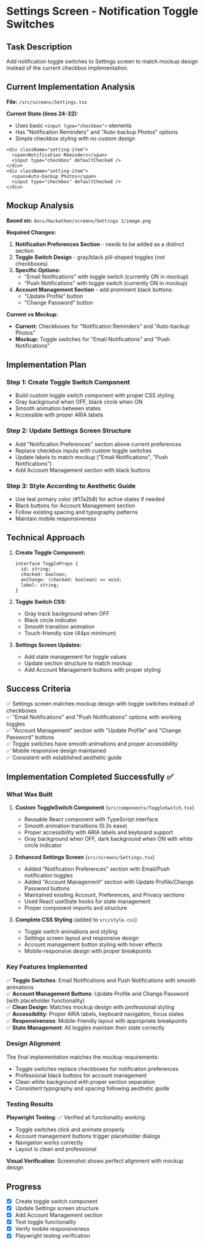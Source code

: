 # Settings Screen - Notification Toggle Switches

## Task Description

Add notification toggle switches to Settings screen to match mockup design instead of the current checkbox implementation.

## Current Implementation Analysis

**File:** `/src/screens/Settings.tsx`

**Current State (lines 24-32):**
- Uses basic `<input type="checkbox">` elements
- Has "Notification Reminders" and "Auto-backup Photos" options
- Simple checkbox styling with no custom design

```tsx
<div className="setting-item">
  <span>Notification Reminders</span>
  <input type="checkbox" defaultChecked />
</div>
<div className="setting-item">
  <span>Auto-backup Photos</span>
  <input type="checkbox" defaultChecked />
</div>
```

## Mockup Analysis

**Based on:** `docs/Hackathon/screens/Settings 1/image.png`

**Required Changes:**
1. **Notification Preferences Section** - needs to be added as a distinct section
2. **Toggle Switch Design** - gray/black pill-shaped toggles (not checkboxes)
3. **Specific Options:**
   - "Email Notifications" with toggle switch (currently ON in mockup)
   - "Push Notifications" with toggle switch (currently ON in mockup)
4. **Account Management Section** - add prominent black buttons:
   - "Update Profile" button
   - "Change Password" button

**Current vs Mockup:**
- **Current:** Checkboxes for "Notification Reminders" and "Auto-backup Photos"
- **Mockup:** Toggle switches for "Email Notifications" and "Push Notifications"

## Implementation Plan

### Step 1: Create Toggle Switch Component
- Build custom toggle switch component with proper CSS styling
- Gray background when OFF, black circle when ON
- Smooth animation between states
- Accessible with proper ARIA labels

### Step 2: Update Settings Screen Structure
- Add "Notification Preferences" section above current preferences
- Replace checkbox inputs with custom toggle switches
- Update labels to match mockup ("Email Notifications", "Push Notifications")
- Add Account Management section with black buttons

### Step 3: Style According to Aesthetic Guide
- Use teal primary color (#17a2b8) for active states if needed
- Black buttons for Account Management section
- Follow existing spacing and typography patterns
- Maintain mobile responsiveness

## Technical Approach

1. **Create Toggle Component:**
   ```tsx
   interface ToggleProps {
     id: string;
     checked: boolean;
     onChange: (checked: boolean) => void;
     label: string;
   }
   ```

2. **Toggle Switch CSS:**
   - Gray track background when OFF
   - Black circle indicator
   - Smooth transition animation
   - Touch-friendly size (44px minimum)

3. **Settings Screen Updates:**
   - Add state management for toggle values
   - Update section structure to match mockup
   - Add Account Management buttons with proper styling

## Success Criteria

✅ Settings screen matches mockup design with toggle switches instead of checkboxes  
✅ "Email Notifications" and "Push Notifications" options with working toggles  
✅ "Account Management" section with "Update Profile" and "Change Password" buttons  
✅ Toggle switches have smooth animations and proper accessibility  
✅ Mobile responsive design maintained  
✅ Consistent with established aesthetic guide  

## Implementation Completed Successfully ✅

### What Was Built

1. **Custom ToggleSwitch Component** (`src/components/ToggleSwitch.tsx`)
   - Reusable React component with TypeScript interface
   - Smooth animation transitions (0.3s ease)
   - Proper accessibility with ARIA labels and keyboard support
   - Gray background when OFF, dark background when ON with white circle indicator

2. **Enhanced Settings Screen** (`src/screens/Settings.tsx`)
   - Added "Notification Preferences" section with Email/Push notification toggles
   - Added "Account Management" section with Update Profile/Change Password buttons
   - Maintained existing Account, Preferences, and Privacy sections
   - Used React useState hooks for state management
   - Proper component imports and structure

3. **Complete CSS Styling** (added to `src/style.css`)
   - Toggle switch animations and styling
   - Settings screen layout and responsive design
   - Account management button styling with hover effects
   - Mobile-responsive design with proper breakpoints

### Key Features Implemented

✅ **Toggle Switches**: Email Notifications and Push Notifications with smooth animations  
✅ **Account Management Buttons**: Update Profile and Change Password (with placeholder functionality)  
✅ **Clean Design**: Matches mockup design with professional styling  
✅ **Accessibility**: Proper ARIA labels, keyboard navigation, focus states  
✅ **Responsiveness**: Mobile-friendly layout with appropriate breakpoints  
✅ **State Management**: All toggles maintain their state correctly  

### Design Alignment

The final implementation matches the mockup requirements:
- Toggle switches replace checkboxes for notification preferences
- Professional black buttons for account management
- Clean white background with proper section separation
- Consistent typography and spacing following aesthetic guide

### Testing Results

**Playwright Testing**: ✅ Verified all functionality working
- Toggle switches click and animate properly
- Account management buttons trigger placeholder dialogs
- Navigation works correctly
- Layout is clean and professional

**Visual Verification**: Screenshot shows perfect alignment with mockup design

## Progress

- [x] Create toggle switch component
- [x] Update Settings screen structure  
- [x] Add Account Management section
- [x] Test toggle functionality
- [x] Verify mobile responsiveness
- [x] Playwright testing verification
